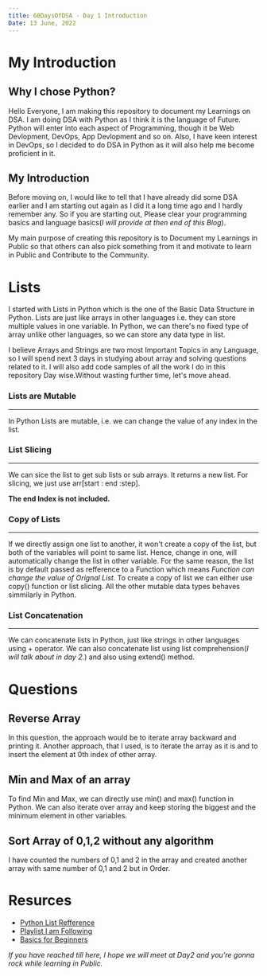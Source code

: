 ```yaml
---
title: 60DaysOfDSA - Day 1 Introduction
Date: 13 June, 2022
---
```

# My Introduction
## Why I chose Python?
Hello Everyone, I am making this repository to document my Learnings on DSA. I am doing DSA with Python as I think it is the language of Future. Python will enter into each aspect of Programming, though it be Web Devlopment, DevOps, App Devlopment and so on. Also, I have keen interest in DevOps, so I decided to do DSA in Python as it will also help me become proficient in it.

## My Introduction
Before moving on, I would like to tell that I have already did some DSA earlier and I am starting out again as I did it a long time ago and I hardly remember any. So if you are starting out, Please clear your programming basics and language basics(*I will provide at then end of this Blog*).

My main purpose of creating this repository is to Document my Learnings in Public so that others can also pick something from it and motivate to learn in Public and Contribute to the Community.

# Lists
I started with Lists in Python which is the one of the Basic Data Structure in Python. Lists are just like arrays in other languages i.e. they can store multiple values in one variable. In Python, we can there's no fixed type of array unlike other languages, so we can store any data type in list.

I believe Arrays and Strings are two most Important Topics in any Language, so I will spend next 3 days in studying about array and solving questions related to it. I will also add code samples of all the work I do in this repository Day wise.Without wasting further time, let's move ahead.

### Lists are Mutable
---
In Python Lists are mutable, i.e. we can change the value of any index in the list. 

### List Slicing
---
We can sice the list to get sub lists or sub arrays. It returns a new list. For slicing, we just use arr[start : end :step].

**The end Index is not included.**

### Copy of Lists
---
If we directly assign one list to another, it won't create a copy of the list, but both of the variables will point to same list. Hence, change in one, will automatically change the list in other variable. For the same reason, the list is by default passed as refference to a Function which means _Function can change the value of Orignal List._
To create a copy of list we can either use copy() function or list slicing. All the other mutable data types behaves simmilarly in Python.

### List Concatenation
---
We can concatenate lists in Python, just like strings in other languages using + operator. We can also concatenate list using list comprehension(_I will talk about in day 2._) and also using extend() method.

# Questions
## Reverse Array
In this question, the approach would be to iterate array backward and printing it. Another approach, that I used, is to iterate the array as it is and to insert the element at 0th index of other array.

## Min and Max of an array
To find Min and Max, we can directly use min() and max() function in Python. We can also iterate over array and keep storing the biggest and the minimum element in other variables.

## Sort Array of 0,1,2 without any algorithm
I have counted the numbers of 0,1 and 2 in the array and created another array with same number of 0,1 and 2 but in Order.

# Resurces
- [Python List Refference](https://www.w3schools.com/python/python_lists.asp)
- [Playlist I am Following](https://www.youtube.com/playlist?list=PLyqSpQzTE6M_Fu6l8irVwXkUyC9Gwqr6_)
- [Basics for Beginners](https://www.youtube.com/watch?v=wn49bJOYAZM&list=PL9gnSGHSqcnr_DxHsP7AW9ftq0AtAyYqJ&index=5)


_If you have reached till here, I hope we will meet at Day2 and you're gonna rock while learning in Public._
